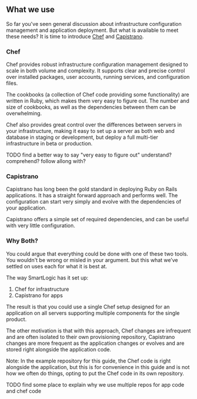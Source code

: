 ## What we use

So far you've seen general discussion about infrastructure configuration
management and application deployment. But what is available to meet these
needs? It is time to introduce [Chef](http://www.opscode.com/chef/) and
[Capistrano](https://github.com/capistrano/capistrano).

### Chef

Chef provides robust infrastructure configuration management designed to scale
in both volume and complexity. It supports clear and precise control over
installed packages, user accounts, running services, and configuration files.

The cookbooks (a collection of Chef code providing some functionality) are
written in Ruby, which makes them very easy to figure out. The number and size
of cookbooks, as well as the dependencies between them can be overwhelming.

Chef also provides great control over the differences between servers in your
infrastructure, making it easy to set up a server as both web and database in
staging or development, but deploy a full multi-tier infrastructure in beta or
production.

TODO find a better way to say "very easy to figure out" understand? comprehend?
follow allong with?

### Capistrano

Capistrano has long been the gold standard in deploying Ruby on Rails
applications. It has a straight forward approach and performs well. The
configuration can start very simply and evolve with the dependencies of your
application.

Capistrano offers a simple set of required dependencies, and can be useful with
very little configuration.


### Why Both?

You could argue that everything could be done with one of these two tools. You
wouldn't be wrong or misled in your argument. but this what we’ve settled on
uses each for what it is best at.

The way SmartLogic has it set up:

1.  Chef for infrastructure
1.  Capistrano for apps

The result is that you could use a single Chef setup designed for an application
on all servers supporting multiple components for the single product.

The other motivation is that with this approach, Chef changes are infrequent and
are often isolated to their own provisioning repository, Capistrano changes are
more frequent as the application changes or evolves and are stored right
alongside the application code.

Note: In the example repository for this guide, the Chef code is right alongside
the application, but this is for convenience in this guide and is not how we
often do things, opting to put the Chef code in its own repository.

TODO find some place to explain why we use multiple repos for app code and chef
code
